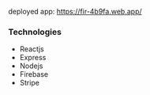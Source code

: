 deployed app: https://fir-4b9fa.web.app/

### Technologies
<ul>
    <li>Reactjs</li>
    <li>Express</li>
    <li>Nodejs</li>
    <li>Firebase</li>
    <li>Stripe</li>
</ul>
